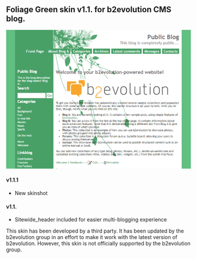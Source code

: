 ## Foliage Green skin v1.1. for b2evolution CMS blog.

<img src="skinshot.png" />

#### v1.1.1

- New skinshot

#### v1.1.

- Sitewide_header included for easier multi-blogging experience

This skin has been developed by a third party. It has been updated by the b2evolution group in an effort to make it work with the latest version of b2evolution. However, this skin is not officially supported by the b2evolution group.

